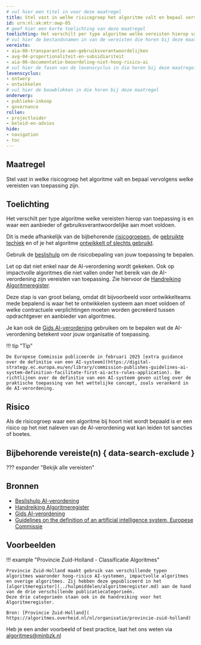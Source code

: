 ```yaml
---
# vul hier een titel in voor deze maatregel
title: Stel vast in welke risicogroep het algoritme valt en bepaal vervolgens welke vereisten van toepassing zijn.
id: urn:nl:ak:mtr:owp-05
# geef hier een korte toelichting van deze maatregel
toelichting: Het verschilt per type algoritme welke vereisten hierop van toepassing zijn en waar een aanbieder of gebruiksverantwoordelijke aan moet voldoen. Dit is mede afhankelijk van de bijbehorende risicoclassificatie.
# vul hier de bestandsnamen in van de vereisten die horen bij deze maatregel
vereiste:
- aia-08-transparantie-aan-gebruiksverantwoordelijken
- avg-04-proportionaliteit-en-subsidiariteit
- aia-06-documentatie-beoordeling-niet-hoog-risico-ai
# vul hier de fasen van de levenscyclus in die horen bij deze maatregel
levenscyclus:
- ontwerp
- ontwikkelen
# vul hier de bouwblokken in die horen bij deze maatregel
onderwerp:
- publieke-inkoop
- governance
rollen:
- projectleider
- beleid-en-advies
hide:
- navigation
- toc
---
```


<!-- Let op! onderstaande regel met 'tags' niet weghalen! Deze maakt automatisch de knopjes op basis van de metadata  -->
<!-- tags -->

## Maatregel
<!-- Vul hier een omschrijving in van wat deze maatregel inhoudt. -->
Stel vast in welke risicogroep het algoritme valt en bepaal vervolgens welke vereisten van toepassing zijn.

## Toelichting
<!-- Geef hier een toelichting van deze maatregel -->
Het verschilt per type algoritme welke vereisten hierop van toepassing is en waar een aanbieder of gebruiksverantwoordelijke aan moet voldoen.

Dit is mede afhankelijk van de bijbehorende [risicogroepen](../ai-verordening.md#risicogroepen), de [gebruikte techiek](2-owp-04-gebruikte-techniek.md) en of je het algoritme [ontwikkelt of slechts gebruikt](../ai-verordening.md#rollen-uit-de-ai-verordening).

Gebruik de [beslishulp](https://ai-verordening-beslishulp.apps.digilab.network/) om de risicobepaling van jouw toepassing te bepalen.

Let op dat niet enkel naar de AI-verordening wordt gekeken. Ook op impactvolle algoritmes die niet vallen onder het bereik van de AI-verordening zijn vereisten van toepassing. Zie hiervoor de [Handreiking Algoritmeregister](https://www.digitaleoverheid.nl/document/handreiking-algoritmeregister/).

Deze stap is van groot belang, omdat dit bijvoorbeeld voor ontwikkelteams mede bepalend is waar het te ontwikkelen systeem aan moet voldoen of welke contractuele verplichtingen moeten worden gecreëerd tussen opdrachtgever en aanbieder van algoritmes.

Je kan ook de [Gids AI-verordening](https://www.rijksoverheid.nl/documenten/brochures/2024/10/16/gids-ai-verordening) gebruiken om te bepalen wat de AI-verordening betekent voor jouw organisatie of toepassing.

!!! tip "Tip"

    De Europese Commissie publiceerde in februari 2025 [extra guidance over de definitie van een AI-systeem](https://digital-strategy.ec.europa.eu/en/library/commission-publishes-guidelines-ai-system-definition-facilitate-first-ai-acts-rules-application). De richtlijnen over de definitie van een AI-systeem geven uitleg over de praktische toepassing van het wettelijke concept, zoals verankerd in de AI-verordening.


## Risico
Als de risicogroep waar een algoritme bij hoort niet wordt bepaald is er een risico op het niet naleven van de AI-verordening wat kan leiden tot sancties of boetes.

## Bijbehorende vereiste(n) { data-search-exclude }
<!-- Hier volgt een lijst met vereisten op basis van de in de metadata ingevulde vereiste -->

<!-- Let op! onderstaande regel met 'list_vereisten_on_maatregelen_page' niet weghalen! Deze maakt automatisch een lijst van bijbehorende verseisten op basis van de metadata  -->
??? expander "Bekijk alle vereisten"
    <!-- list_vereisten_on_maatregelen_page -->

## Bronnen
<!-- Vul hier de relevante bronnen in voor deze maatregel -->
- [Beslishulp AI-verordening](https://ai-verordening-beslishulp.apps.digilab.network/)
- [Handreiking Algoritmeregister](https://www.digitaleoverheid.nl/document/handreiking-algoritmeregister/)
- [Gids AI-verordening](https://www.rijksoverheid.nl/documenten/brochures/2024/10/16/gids-ai-verordening)
- [Guidelines on the definition of an artificial intelligence system, Europese Commissie](https://digital-strategy.ec.europa.eu/en/library/commission-publishes-guidelines-ai-system-definition-facilitate-first-ai-acts-rules-application)

## Voorbeelden
<!-- Voeg hier een voorbeeld toe, door er bijvoorbeeld naar te verwijzen -->

!!! example "Provincie Zuid-Holland - Classificatie Algoritmes"

	Provincie Zuid-Holland maakt gebruik van verschillende typen algoritmes waaronder hoog-risico AI-systemen, impactvolle algoritmes en overige algoritmes. Zij hebben deze gepubliceerd in het [algoritmeregister](../hulpmiddelen/algoritmeregister.md) aan de hand van de drie verschillende publicatiecategorieën.
	Deze drie categorieën staan ook in de handreiking voor het Algoritmeregister.

	Bron: [Provincie Zuid-Holland]( https://algoritmes.overheid.nl/nl/organisatie/provincie-zuid-holland)

Heb je een ander voorbeeld of best practice, laat het ons weten via [algoritmes@minbzk.nl](mailto:algoritmes@minbzk.nl)  
